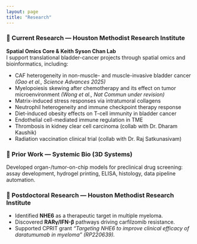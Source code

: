 ```yaml
---
layout: page
title: "Research"
---
```


### 🧬 Current Research — Houston Methodist Research Institute

**Spatial Omics Core & Keith Syson Chan Lab**  
I support translational bladder-cancer projects through spatial omics and bioinformatics, including:

- CAF heterogeneity in non-muscle- and muscle-invasive bladder cancer *(Gao et al., Science Advances 2025)*  
- Myelopoiesis skewing after chemotherapy and its effect on tumor microenvironment *(Wong et al., Nat Commun under revision)*  
- Matrix-induced stress responses via intratumoral collagens  
- Neutrophil heterogeneity and immune checkpoint therapy response  
- Diet-induced obesity effects on T-cell immunity in bladder cancer  
- Endothelial cell-mediated immune regulation in TME  
- Thrombosis in kidney clear cell carcinoma (collab with Dr. Dharam Kaushik)  
- Radiation vaccination clinical trial (collab with Dr. Raj Satkunasivam)

### 🧫 Prior Work — Systemic Bio (3D Systems)
Developed organ-/tumor-on-chip models for preclinical drug screening:  
assay development, hydrogel printing, ELISA, histology, data pipeline automation.

### 🧩 Postdoctoral Research — Houston Methodist Research Institute
- Identified **NHE6** as a therapeutic target in multiple myeloma.  
- Discovered **RARγ/IFN-β** pathways driving carfilzomib resistance.  
- Supported CPRIT grant *“Targeting NHE6 to improve clinical efficacy of daratumumab in myeloma” (RP220639).*  
